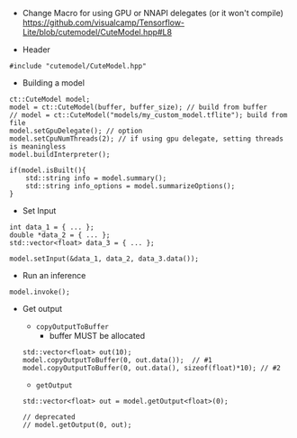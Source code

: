
* Change Macro for using GPU or NNAPI delegates (or it won't compile)
https://github.com/visualcamp/Tensorflow-Lite/blob/cutemodel/CuteModel.hpp#L8

* Header
```
#include "cutemodel/CuteModel.hpp"
```

* Building a model
```
ct::CuteModel model;
model = ct::CuteModel(buffer, buffer_size); // build from buffer
// model = ct::CuteModel("models/my_custom_model.tflite"); build from file
model.setGpuDelegate(); // option
model.setCpuNumThreads(2); // if using gpu delegate, setting threads is meaningless
model.buildInterpreter();

if(model.isBuilt(){
    std::string info = model.summary();
    std::string info_options = model.summarizeOptions();
}
```

* Set Input
```
int data_1 = { ... };
double *data_2 = { ... };
std::vector<float> data_3 = { ... };

model.setInput(&data_1, data_2, data_3.data());
```

* Run an inference
```
model.invoke();
```

* Get output

  * `copyOutputToBuffer`
    * buffer MUST be allocated
  ```
  std::vector<float> out(10);
  model.copyOutputToBuffer(0, out.data());  // #1
  model.copyOutputToBuffer(0, out.data(), sizeof(float)*10); // #2
  ```

  * `getOutput`
  ```
  std::vector<float> out = model.getOutput<float>(0);

  // deprecated
  // model.getOutput(0, out);
  ```

